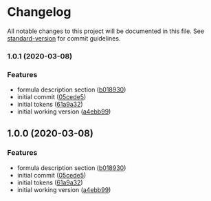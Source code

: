 # Changelog

All notable changes to this project will be documented in this file. See [standard-version](https://github.com/conventional-changelog/standard-version) for commit guidelines.

### 1.0.1 (2020-03-08)


### Features

* formula description section ([b018930](https://github.com/sbsrnt/physics-calc-v2/commit/b018930e6c772d515de2ce6ea05733a002906c44))
* initial commit ([05cede5](https://github.com/sbsrnt/physics-calc-v2/commit/05cede56195a1f91240ba417ec80c3bc86f78b5d))
* initial tokens ([61a9a32](https://github.com/sbsrnt/physics-calc-v2/commit/61a9a320835019c83910edb58661b38efc5e3dcd))
* initial working version ([a4ebb99](https://github.com/sbsrnt/physics-calc-v2/commit/a4ebb99c010034b82d64db521c5b072796ae0bc7))

## 1.0.0 (2020-03-08)


### Features

* formula description section ([b018930](https://github.com/sbsrnt/physics-calc-v2/commit/b018930e6c772d515de2ce6ea05733a002906c44))
* initial commit ([05cede5](https://github.com/sbsrnt/physics-calc-v2/commit/05cede56195a1f91240ba417ec80c3bc86f78b5d))
* initial tokens ([61a9a32](https://github.com/sbsrnt/physics-calc-v2/commit/61a9a320835019c83910edb58661b38efc5e3dcd))
* initial working version ([a4ebb99](https://github.com/sbsrnt/physics-calc-v2/commit/a4ebb99c010034b82d64db521c5b072796ae0bc7))
